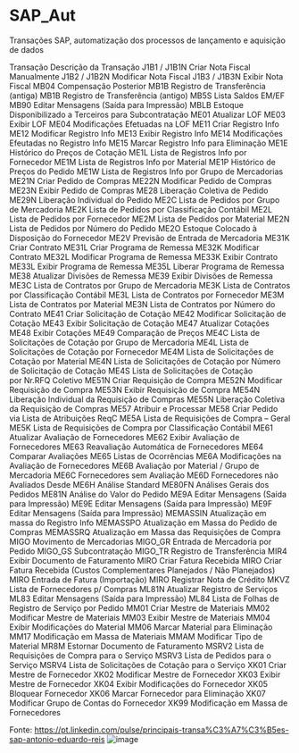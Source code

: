 # SAP_Aut
Transações SAP, automatização dos processos de lançamento e aquisição de dados


Transação       Descrição da Transação
J1B1 / J1B1N    Criar Nota Fiscal Manualmente
J1B2 / J1B2N    Modificar Nota Fiscal
J1B3 / J1B3N    Exibir Nota Fiscal
MB04    Compensação Posterior
MB1B    Registro de Transferência (antiga)
MB1B    Registro de Transferência (antigo)
MB5S    Lista Saldos EM/EF
MB90    Editar Mensagens (Saída para Impressão)
MBLB    Estoque Disponibilizado a Terceiros para Subcontratação
ME01    Atualizar LOF
ME03    Exibir LOF
ME04    Modificações Efetuadas na LOF
ME11    Criar Registro Info
ME12    Modificar Registro Info
ME13    Exibir Registro Info
ME14    Modificações Efeutadas no Registro Info
ME15    Marcar Registro Info para Eliminação
ME1E    Histórico do Preços de Cotação
ME1L    Lista de Registros Info por Fornecedor
ME1M    Lista de Registros Info por Material
ME1P    Histórico de Preços do Pedido
ME1W    Lista de Registros Info por Grupo de Mercadorias
ME21N   Criar Pedido de Compras
ME22N   Modificar Pedido de Compras
ME23N   Exibir Pedido de Compras
ME28    Liberação Coletiva de Pedido
ME29N   Liberação Individual do Pedido
ME2C    Lista de Pedidos por Grupo de Mercadoria
ME2K    Lista de Pedidos por Classificação Contábil
ME2L    Lista de Pedidos por Fornecedor
ME2M    Lista de Pedidos por Material
ME2N    Lista de Pedidos por Número do Pedido
ME2O    Estoque Colocado à Disposição do Fornecedor
ME2V    Previsão de Entrada de Mercadoria
ME31K   Criar Contrato
ME31L   Criar Programa de Remessa
ME32K   Modificar Contrato
ME32L   Modificar Programa de Remessa
ME33K   Exibir Contrato
ME33L   Exibir Programa de Remessa
ME35L   Liberar Programa de Remessa
ME38    Atualizar Divisões de Remessa
ME39    Exibir Divisões de Remessa
ME3C    Lista de Contratos por Grupo de Mercadoria
ME3K    Lista de Contratos por Classificação Contábil
ME3L    Lista de Contratos por Fornecedor
ME3M    Lista de Contratos por Material
ME3N    Lista de Contratos por Número do Contrato
ME41    Criar Solicitação de Cotação
ME42    Modificar Solicitação de Cotação
ME43    Exibir Solicitação de Cotação
ME47    Atualizar Cotações
ME48    Exibir Cotações
ME49    Comparação de Preços
ME4C    Lista de Solicitações de Cotação por Grupo de Mercadoria
ME4L    Lista de Solicitações de Cotação por Fornecedor
ME4M    Lista de Solicitações de Cotação por Material
ME4N    Lista de Solicitações de Cotação por Número de Solicitação de Cotação
ME4S    Lista de Solicitações de Cotação por Nr.RFQ Coletivo
ME51N   Criar Requisição de Compra
ME52N   Modificar Requisição de Compra
ME53N   Exibir Requisição de Compra
ME54N   Liberação Individual da Requisição de Compras
ME55N   Liberação Coletiva da Requisição de Compras
ME57    Atribuir e Processar
ME58    Criar Pedido via Lista de Atribuições ReqC
ME5A    Lista de Requisições de Compra – Geral
ME5K    Lista de Requisições de Compra por Classificação Contábil
ME61    Atualizar Avaliação de Fornecedores
ME62    Exibir Avaliação de Fornecedores
ME63    Reavaliação Automática de Fornecedores
ME64    Comparar Avaliações
ME65    Listas de Ocorrências
ME6A    Modificações na Avaliação de Fornecedores
ME6B    Avaliação por Material / Grupo de Mercadoria
ME6C    Fornecedores sem Avaliação
ME6D    Fornecedores não Avaliados Desde
ME6H    Análise Standard
ME80FN  Análises Gerais dos Pedidos
ME81N   Análise do Valor do Pedido
ME9A    Editar Mensagens (Saída para Impressão)
ME9E    Editar Mensagens (Saída para Impressão)
ME9F    Editar Mensagens (Saída para Impressão)
MEMASSIN        Atualização em massa do Registro Info
MEMASSPO        Atualização em Massa do Pedido de Compras
MEMASSRQ        Atualização em Massa das Requisições de Compra
MIGO    Movimento de Mercadorias
MIGO_GR Entrada de Mercadoria por Pedido
MIGO_GS Subcontratação
MIGO_TR Registro de Transferência
MIR4    Exibir Documento de Faturamento
MIRO    Criar Fatura Recebida
MIRO    Criar Fatura Recebida (Custos Complementares Planejados / Não Planejados)
MIRO    Entrada de Fatura (Importação)
MIRO    Registrar Nota de Crédito
MKVZ    Lista de Fornecedores p/ Compras
ML81N   Atualizar Registro de Serviços
ML83    Editar Mensagens (Saída para Impressão)
ML84    Lista de Folhas de Registro de Serviço por Pedido
MM01    Criar Mestre de Materiais
MM02    Modificar Mestre de Materiais
MM03    Exibir Mestre de Materiais
MM04    Exibir Modificações do Material
MM06    Marcar Material para Eliminação
MM17    Modificação em Massa de Materiais
MMAM    Modificar Tipo de Material
MR8M    Estornar Documento de Faturamento
MSRV2   Lista de Requisições de Compra para o Serviço
MSRV3   Lista de Pedidos para o Serviço
MSRV4   Lista de Solicitações de Cotação para o Serviço
XK01    Criar Mestre de Fornecedor
XK02    Modificar Mestre de Fornecedor
XK03    Exibir Mestre de Fornecedor
XK04    Exibir Modificações do Fornecedor
XK05    Bloquear Fornecedor
XK06    Marcar Fornecedor para Eliminação
XK07    Modificar Grupo de Contas do Fornecedor
XK99    Modificação em Massa de Fornecedores

Fonte: https://pt.linkedin.com/pulse/principais-transa%C3%A7%C3%B5es-sap-antonio-eduardo-reis
![image](https://github.com/Rsimetti/SAP_Aut/assets/7212737/b63abb71-a1db-4711-b5a7-5fdf79a21ce3)
